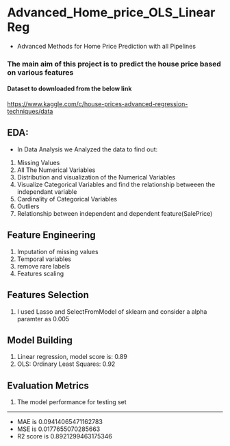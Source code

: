 # Advanced_Home_price_OLS_LinearReg
* Advanced Methods for Home Price Prediction with all Pipelines
### The main aim of this project is to predict the house price based on various features 

#### Dataset to downloaded from the below link
https://www.kaggle.com/c/house-prices-advanced-regression-techniques/data

## EDA:
* In Data Analysis we Analyzed the data to find out:
1. Missing Values
2. All The Numerical Variables
3. Distribution and visualization of the Numerical Variables
4. Visualize Categorical Variables and find the relationship betweeen the independant variable
5. Cardinality of Categorical Variables
6. Outliers
7. Relationship between independent and dependent feature(SalePrice)

## Feature Engineering
1. Imputation of missing values
2. Temporal variables
3. remove rare labels
4. Features scaling

## Features Selection
1. I used Lasso and SelectFromModel of sklearn and consider a alpha paramter as 0.005
## Model Building
1. Linear regression, model score is: 0.89
2. OLS: Ordinary Least Squares: 0.92

## Evaluation Metrics
1. The model performance for testing set
--------------------------------------
* MAE is 0.09414065471162783
* MSE is 0.0177655070285663
* R2 score is 0.8921299463175346

